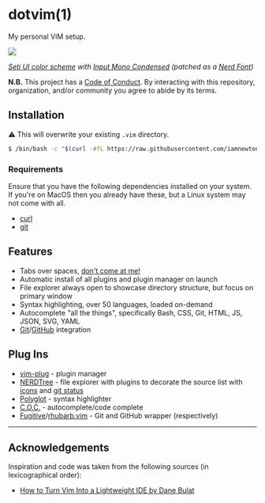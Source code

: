 # dotvim(1)

My personal ViM setup.

![](https://iamnewton.github.io/cdn/images/dotvim-screenshot.03.png)

_[Seti UI color scheme](https://github.com/jesseweed/seti-ui) with [Input Mono Condensed](https://input.djr.com) (patched as a [Nerd Font](https://www.nerdfonts.com))_

**N.B.** This project has a [Code of Conduct](./.github/CODE_OF_CONDUCT.md). By interacting with this repository, organization, and/or community you agree to abide by its terms.

## Installation

:warning: This will overwrite your existing `.vim` directory.

```bash
$ /bin/bash -c "$(curl -#fL https://raw.githubusercontent.com/iamnewton/dotvim/main/bin/dotvim)"
```

### Requirements

Ensure that you have the following dependencies installed on your system.  If you're on MacOS then you already have these, but a Linux system may not come with all.

* [curl](http://curl.haxx.se)
* [git](http://git-scm.com)

## Features

* Tabs over spaces, [don't come at me!](https://lea.verou.me/2012/01/why-tabs-are-clearly-superior/)
* Automatic install of all plugins and plugin manager on launch
* File explorer always open to showcase directory structure, but focus on primary window
* Syntax highlighting, over 50 languages, loaded on-demand
* Autocomplete "all the things", specifically Bash, CSS, Git, HTML, JS, JSON, SVG, YAML
* [Git](https://git-scm.com)/[GitHub](https://github.com) integration

## Plug Ins

* [vim-plug](https://github.com/junegunn/vim-plug) - plugin manager
* [NERDTree](https://github.com/preservim/nerdtree) - file explorer with plugins to decorate the source list with [icons](https://github.com/ryanoasis/vim-devicons) and [git status](https://github.com/Xuyuanp/nerdtree-git-plugin)
* [Polyglot](https://github.com/sheerun/vim-polyglot) - syntax highlighter
* [C.O.C.](https://github.com/neoclide/coc.nvim) - autocomplete/code complete
* [Fugitive](https://github.com/tpope/vim-fugitive)/[rhubarb.vim](https://github.com/tpope/vim-rhubarb) - Git and GitHub wrapper (respectively)

* * *

## Acknowledgements

Inspiration and code was taken from the following sources (in lexicographical order):

* [How to Turn Vim Into a Lightweight IDE by Dane Bulat](https://dane-bulat.medium.com/how-to-turn-vim-into-a-lightweight-ide-6185e0f47b79)
